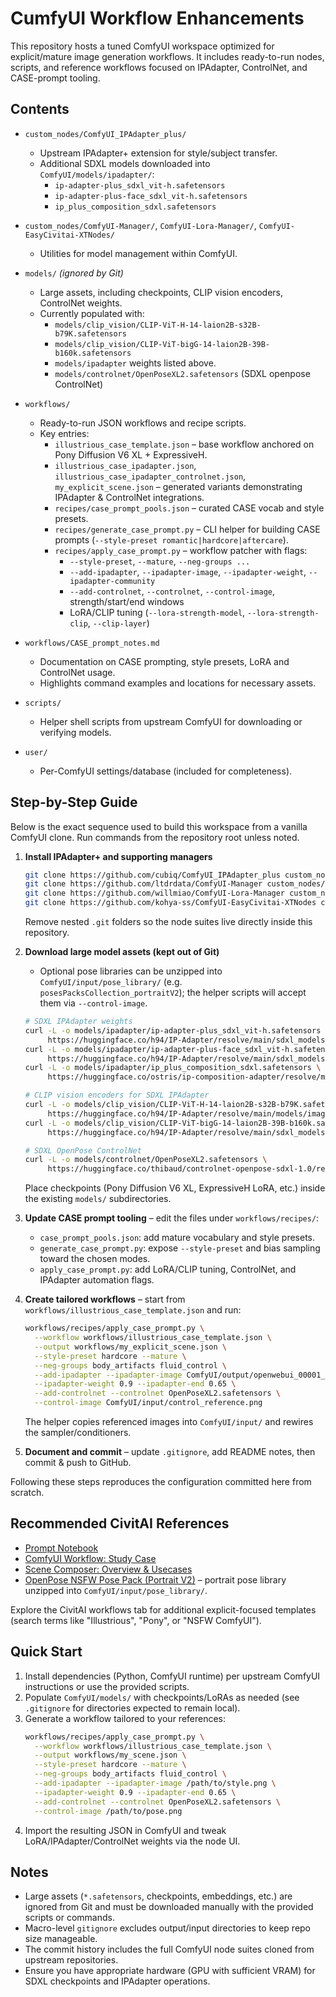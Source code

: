 # CumfyUI Workflow Enhancements

This repository hosts a tuned ComfyUI workspace optimized for explicit/mature image generation workflows. It includes ready-to-run nodes, scripts, and reference workflows focused on IPAdapter, ControlNet, and CASE-prompt tooling.

## Contents

- `custom_nodes/ComfyUI_IPAdapter_plus/`
  - Upstream IPAdapter+ extension for style/subject transfer.
  - Additional SDXL models downloaded into `ComfyUI/models/ipadapter/`:
    - `ip-adapter-plus_sdxl_vit-h.safetensors`
    - `ip-adapter-plus-face_sdxl_vit-h.safetensors`
    - `ip_plus_composition_sdxl.safetensors`
- `custom_nodes/ComfyUI-Manager/`, `ComfyUI-Lora-Manager/`, `ComfyUI-EasyCivitai-XTNodes/`
  - Utilities for model management within ComfyUI.

- `models/` *(ignored by Git)*
  - Large assets, including checkpoints, CLIP vision encoders, ControlNet weights.
  - Currently populated with:
    - `models/clip_vision/CLIP-ViT-H-14-laion2B-s32B-b79K.safetensors`
    - `models/clip_vision/CLIP-ViT-bigG-14-laion2B-39B-b160k.safetensors`
    - `models/ipadapter` weights listed above.
    - `models/controlnet/OpenPoseXL2.safetensors` (SDXL openpose ControlNet)

- `workflows/`
  - Ready-to-run JSON workflows and recipe scripts.
  - Key entries:
    - `illustrious_case_template.json` – base workflow anchored on Pony Diffusion V6 XL + ExpressiveH.
    - `illustrious_case_ipadapter.json`, `illustrious_case_ipadapter_controlnet.json`, `my_explicit_scene.json` – generated variants demonstrating IPAdapter & ControlNet integrations.
    - `recipes/case_prompt_pools.json` – curated CASE vocab and style presets.
    - `recipes/generate_case_prompt.py` – CLI helper for building CASE prompts (`--style-preset romantic|hardcore|aftercare`).
    - `recipes/apply_case_prompt.py` – workflow patcher with flags:
      - `--style-preset`, `--mature`, `--neg-groups ...`
      - `--add-ipadapter`, `--ipadapter-image`, `--ipadapter-weight`, `--ipadapter-community`
      - `--add-controlnet`, `--controlnet`, `--control-image`, strength/start/end windows
      - LoRA/CLIP tuning (`--lora-strength-model`, `--lora-strength-clip`, `--clip-layer`)

- `workflows/CASE_prompt_notes.md`
  - Documentation on CASE prompting, style presets, LoRA and ControlNet usage.
  - Highlights command examples and locations for necessary assets.

- `scripts/`
  - Helper shell scripts from upstream ComfyUI for downloading or verifying models.

- `user/`
  - Per-ComfyUI settings/database (included for completeness).

## Step-by-Step Guide

Below is the exact sequence used to build this workspace from a vanilla ComfyUI clone. Run commands from the repository root unless noted.

1. **Install IPAdapter+ and supporting managers**
   ```bash
   git clone https://github.com/cubiq/ComfyUI_IPAdapter_plus custom_nodes/ComfyUI_IPAdapter_plus
   git clone https://github.com/ltdrdata/ComfyUI-Manager custom_nodes/ComfyUI-Manager
   git clone https://github.com/willmiao/ComfyUI-Lora-Manager custom_nodes/ComfyUI-Lora-Manager
   git clone https://github.com/kohya-ss/ComfyUI-EasyCivitai-XTNodes custom_nodes/ComfyUI-EasyCivitai-XTNodes
   ```
   Remove nested `.git` folders so the node suites live directly inside this repository.

2. **Download large model assets (kept out of Git)**
   - Optional pose libraries can be unzipped into `ComfyUI/input/pose_library/` (e.g. `posesPacksCollection_portraitV2`); the helper scripts will accept them via `--control-image`.
   ```bash
   # SDXL IPAdapter weights
   curl -L -o models/ipadapter/ip-adapter-plus_sdxl_vit-h.safetensors \
        https://huggingface.co/h94/IP-Adapter/resolve/main/sdxl_models/ip-adapter-plus_sdxl_vit-h.safetensors
   curl -L -o models/ipadapter/ip-adapter-plus-face_sdxl_vit-h.safetensors \
        https://huggingface.co/h94/IP-Adapter/resolve/main/sdxl_models/ip-adapter-plus-face_sdxl_vit-h.safetensors
   curl -L -o models/ipadapter/ip_plus_composition_sdxl.safetensors \
        https://huggingface.co/ostris/ip-composition-adapter/resolve/main/ip_plus_composition_sdxl.safetensors

   # CLIP vision encoders for SDXL IPAdapter
   curl -L -o models/clip_vision/CLIP-ViT-H-14-laion2B-s32B-b79K.safetensors \
        https://huggingface.co/h94/IP-Adapter/resolve/main/models/image_encoder/model.safetensors
   curl -L -o models/clip_vision/CLIP-ViT-bigG-14-laion2B-39B-b160k.safetensors \
        https://huggingface.co/h94/IP-Adapter/resolve/main/sdxl_models/image_encoder/model.safetensors

   # SDXL OpenPose ControlNet
   curl -L -o models/controlnet/OpenPoseXL2.safetensors \
        https://huggingface.co/thibaud/controlnet-openpose-sdxl-1.0/resolve/main/OpenPoseXL2.safetensors
   ```
   Place checkpoints (Pony Diffusion V6 XL, ExpressiveH LoRA, etc.) inside the existing `models/` subdirectories.

3. **Update CASE prompt tooling** – edit the files under `workflows/recipes/`:
   - `case_prompt_pools.json`: add mature vocabulary and style presets.
   - `generate_case_prompt.py`: expose `--style-preset` and bias sampling toward the chosen modes.
   - `apply_case_prompt.py`: add LoRA/CLIP tuning, ControlNet, and IPAdapter automation flags.

4. **Create tailored workflows** – start from `workflows/illustrious_case_template.json` and run:
   ```bash
   workflows/recipes/apply_case_prompt.py \
     --workflow workflows/illustrious_case_template.json \
     --output workflows/my_explicit_scene.json \
     --style-preset hardcore --mature \
     --neg-groups body_artifacts fluid_control \
     --add-ipadapter --ipadapter-image ComfyUI/output/openwebui_00001_.png \
     --ipadapter-weight 0.9 --ipadapter-end 0.65 \
     --add-controlnet --controlnet OpenPoseXL2.safetensors \
     --control-image ComfyUI/input/control_reference.png
   ```
   The helper copies referenced images into `ComfyUI/input/` and rewires the sampler/conditioners.

5. **Document and commit** – update `.gitignore`, add README notes, then commit & push to GitHub.

Following these steps reproduces the configuration committed here from scratch.

## Recommended CivitAI References

- [Prompt Notebook](https://civitai.com/articles/3160/prompt-notebook)
- [ComfyUI Workflow: Study Case](https://civitai.com/articles/5366/comfyui-workflow-study-case)
- [Scene Composer: Overview & Usecases](https://civitai.com/articles/5760/comfyui-workflow-scene-composer)
- [OpenPose NSFW Pose Pack (Portrait V2)](https://civitai.com/models/574236) – portrait pose library unzipped into `ComfyUI/input/pose_library/`.

Explore the CivitAI workflows tab for additional explicit-focused templates (search terms like "Illustrious", "Pony", or "NSFW ComfyUI").


## Quick Start

1. Install dependencies (Python, ComfyUI runtime) per upstream ComfyUI instructions or use the provided scripts.
2. Populate `ComfyUI/models/` with checkpoints/LoRAs as needed (see `.gitignore` for directories expected to remain local).
3. Generate a workflow tailored to your references:
   ```bash
   workflows/recipes/apply_case_prompt.py \
     --workflow workflows/illustrious_case_template.json \
     --output workflows/my_scene.json \
     --style-preset hardcore --mature \
     --neg-groups body_artifacts fluid_control \
     --add-ipadapter --ipadapter-image /path/to/style.png \
     --ipadapter-weight 0.9 --ipadapter-end 0.65 \
     --add-controlnet --controlnet OpenPoseXL2.safetensors \
     --control-image /path/to/pose.png
   ```
4. Import the resulting JSON in ComfyUI and tweak LoRA/IPAdapter/ControlNet weights via the node UI.

## Notes

- Large assets (`*.safetensors`, checkpoints, embeddings, etc.) are ignored from Git and must be downloaded manually with the provided scripts or commands.
- Macro-level `gitignore` excludes output/input directories to keep repo size manageable.
- The commit history includes the full ComfyUI node suites cloned from upstream repositories.
- Ensure you have appropriate hardware (GPU with sufficient VRAM) for SDXL checkpoints and IPAdapter operations.

